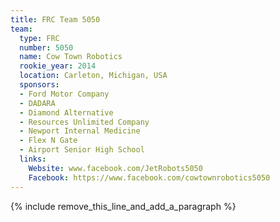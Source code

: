 ```yaml
---
title: FRC Team 5050
team:
  type: FRC
  number: 5050
  name: Cow Town Robotics
  rookie_year: 2014
  location: Carleton, Michigan, USA
  sponsors:
  - Ford Motor Company
  - DADARA
  - Diamond Alternative
  - Resources Unlimited Company
  - Newport Internal Medicine
  - Flex N Gate
  - Airport Senior High School
  links:
    Website: www.facebook.com/JetRobots5050
    Facebook: https://www.facebook.com/cowtownrobotics5050
---
```


{% include remove_this_line_and_add_a_paragraph %}